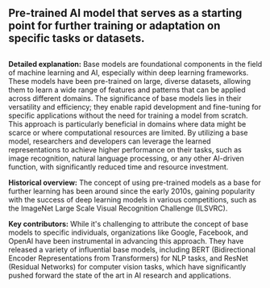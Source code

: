 ## Pre-trained AI model that serves as a starting point for further training or adaptation on specific tasks or datasets.
##

**Detailed explanation:** Base models are foundational components in the field of machine learning and AI, especially within deep learning frameworks. These models have been pre-trained on large, diverse datasets, allowing them to learn a wide range of features and patterns that can be applied across different domains. The significance of base models lies in their versatility and efficiency; they enable rapid development and fine-tuning for specific applications without the need for training a model from scratch. This approach is particularly beneficial in domains where data might be scarce or where computational resources are limited. By utilizing a base model, researchers and developers can leverage the learned representations to achieve higher performance on their tasks, such as image recognition, natural language processing, or any other AI-driven function, with significantly reduced time and resource investment.

**Historical overview:** The concept of using pre-trained models as a base for further learning has been around since the early 2010s, gaining popularity with the success of deep learning models in various competitions, such as the ImageNet Large Scale Visual Recognition Challenge (ILSVRC).

**Key contributors:** While it's challenging to attribute the concept of base models to specific individuals, organizations like Google, Facebook, and OpenAI have been instrumental in advancing this approach. They have released a variety of influential base models, including BERT (Bidirectional Encoder Representations from Transformers) for NLP tasks, and ResNet (Residual Networks) for computer vision tasks, which have significantly pushed forward the state of the art in AI research and applications.